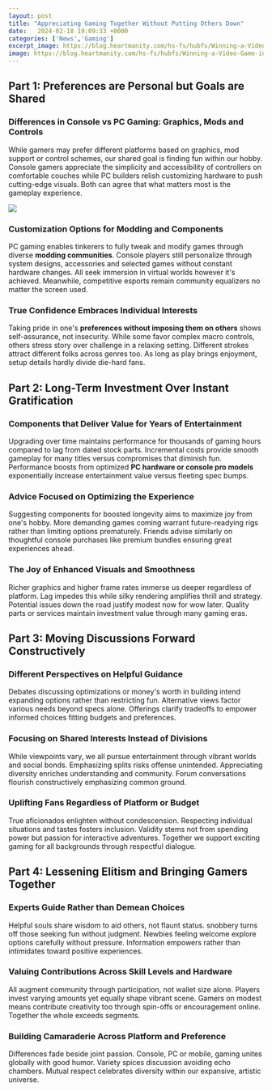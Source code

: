 ```yaml
---
layout: post
title: "Appreciating Gaming Together Without Putting Others Down"
date:   2024-02-18 19:09:33 +0000
categories: ['News','Gaming']
excerpt_image: https://blog.heartmanity.com/hs-fs/hubfs/Winning-a-Video-Game-in-office-relax-room-1147870640_Compressed.jpeg?width=1254&amp;name=Winning-a-Video-Game-in-office-relax-room-1147870640_Compressed.jpeg
image: https://blog.heartmanity.com/hs-fs/hubfs/Winning-a-Video-Game-in-office-relax-room-1147870640_Compressed.jpeg?width=1254&amp;name=Winning-a-Video-Game-in-office-relax-room-1147870640_Compressed.jpeg
---
```


## Part 1: Preferences are Personal but Goals are Shared
### **Differences in Console vs PC Gaming: Graphics, Mods and Controls** 
While gamers may prefer different platforms based on graphics, mod support or control schemes, our shared goal is finding fun within our hobby. Console gamers appreciate the simplicity and accessibility of controllers on comfortable couches while PC builders relish customizing hardware to push cutting-edge visuals. Both can agree that what matters most is the gameplay experience.

![](https://blog.heartmanity.com/hs-fs/hubfs/Winning-a-Video-Game-in-office-relax-room-1147870640_Compressed.jpeg?width=1254&amp;name=Winning-a-Video-Game-in-office-relax-room-1147870640_Compressed.jpeg)
### **Customization Options for Modding and Components**  
PC gaming enables tinkerers to fully tweak and modify games through diverse **modding communities**. Console players still personalize through system designs, accessories and selected games without constant hardware changes. All seek immersion in virtual worlds however it's achieved. Meanwhile, competitive esports remain community equalizers no matter the screen used. 
### **True Confidence Embraces Individual Interests**
Taking pride in one's **preferences without imposing them on others** shows self-assurance, not insecurity. While some favor complex macro controls, others stress story over challenge in a relaxing setting. Different strokes attract different folks across genres too. As long as play brings enjoyment, setup details hardly divide die-hard fans.
## Part 2: Long-Term Investment Over Instant Gratification  
### **Components that Deliver Value for Years of Entertainment**  
Upgrading over time maintains performance for thousands of gaming hours compared to lag from dated stock parts. Incremental costs provide smooth gameplay for many titles versus compromises that diminish fun. Performance boosts from optimized **PC hardware or console pro models** exponentially increase entertainment value versus fleeting spec bumps.
### **Advice Focused on Optimizing the Experience**  
Suggesting components for boosted longevity aims to maximize joy from one's hobby. More demanding games coming warrant future-readying rigs rather than limiting options prematurely. Friends advise similarly on thoughtful console purchases like premium bundles ensuring great experiences ahead. 
### **The Joy of Enhanced Visuals and Smoothness**  
Richer graphics and higher frame rates immerse us deeper regardless of platform. Lag impedes this while silky rendering amplifies thrill and strategy. Potential issues down the road justify modest now for wow later. Quality parts or services maintain investment value through many gaming eras.
## Part 3: Moving Discussions Forward Constructively
### **Different Perspectives on Helpful Guidance**  
Debates discussing optimizations or money's worth in building intend expanding options rather than restricting fun. Alternative views factor various needs beyond specs alone. Offerings clarify tradeoffs to empower informed choices fitting budgets and preferences. 
### **Focusing on Shared Interests Instead of Divisions**  
While viewpoints vary, we all pursue entertainment through vibrant worlds and social bonds. Emphasizing splits risks offense unintended. Appreciating diversity enriches understanding and community. Forum conversations flourish constructively emphasizing common ground.
### **Uplifting Fans Regardless of Platform or Budget** 
True aficionados enlighten without condescension. Respecting individual situations and tastes fosters inclusion. Validity stems not from spending power but passion for interactive adventures. Together we support exciting gaming for all backgrounds through respectful dialogue.
## Part 4: Lessening Elitism and Bringing Gamers Together  
### **Experts Guide Rather than Demean Choices**
Helpful souls share wisdom to aid others, not flaunt status. snobbery turns off those seeking fun without judgment. Newbies feeling welcome explore options carefully without pressure. Information empowers rather than intimidates toward positive experiences.
### **Valuing Contributions Across Skill Levels and Hardware**  
All augment community through participation, not wallet size alone. Players invest varying amounts yet equally shape vibrant scene. Gamers on modest means contribute creativity too through spin-offs or encouragement online. Together the whole exceeds segments. 
### **Building Camaraderie Across Platform and Preference**  
Differences fade beside joint passion. Console, PC or mobile, gaming unites globally with good humor. Variety spices discussion avoiding echo chambers. Mutual respect celebrates diversity within our expansive, artistic universe.